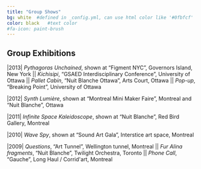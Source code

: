 ```yaml
---
title: "Group Shows"
bg: white  #defined in _config.yml, can use html color like '#0fbfcf'
color: black   #text color
#fa-icon: paint-brush
---
```


## Group Exhibitions

|2013|  _Pythagoras Unchained_, shown at “Figment NYC”, Governors Island, New York
||  _Kichisipi_, “GSAED Interdisciplinary Conference”, University of Ottawa
||  _Pallet Cabin_, “Nuit Blanche Ottawa”, Arts Court, Ottawa
||  _Pop-up_, “Breaking Point”, University of Ottawa

|2012|  _Synth Lumière_, shown at “Montreal Mini Maker Faire”, Montreal and “Nuit Blanche”, Ottawa

|2011|  _Infinite Space Kaleidoscope_, shown at “Nuit Blanche”, Red Bird Gallery,  Montreal

|2010|  _Wave Spy_, shown at “Sound Art Gala”, Interstice art space, Montreal

|2009|  _Questions_, “Art Tunnel”, Wellington tunnel, Montreal
||    _Fur Alina fragments_, “Nuit Blanche”, Twilight Orchestra, Toronto
||    _Phone Call_, “Gauche”, Long Haul / Corrid'art, Montreal



